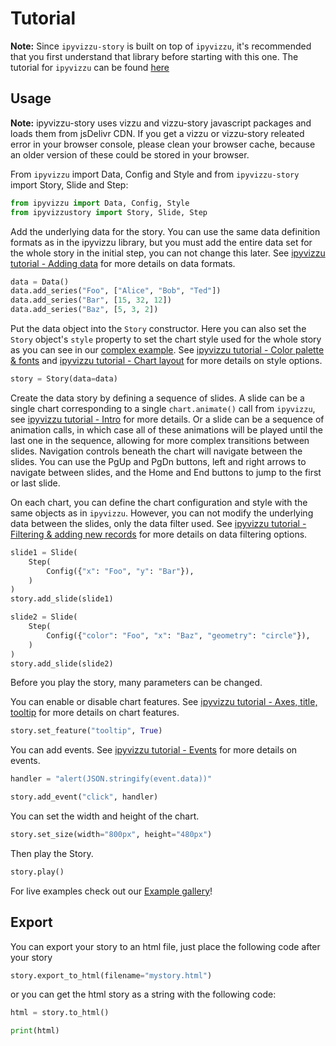# Tutorial

**Note:** Since `ipyvizzu-story` is built on top of `ipyvizzu`, it's recommended
that you first understand that library before starting with this one. The
tutorial for `ipyvizzu` can be found
[here](https://ipyvizzu.vizzuhq.com/tutorial/01_01_intro.html)

## Usage

**Note:** ipyvizzu-story uses vizzu and vizzu-story javascript packages and
loads them from jsDelivr CDN. If you get a vizzu or vizzu-story releated error
in your browser console, please clean your browser cache, because an older
version of these could be stored in your browser.

From `ipyvizzu` import Data, Config and Style and from `ipyvizzu-story` import
Story, Slide and Step:

```python
from ipyvizzu import Data, Config, Style
from ipyvizzustory import Story, Slide, Step
```

Add the underlying data for the story. You can use the same data definition
formats as in the ipyvizzu library, but you must add the entire data set for the
whole story in the initial step, you can not change this later. See
[ipyvizzu tutorial - Adding data](https://ipyvizzu.vizzuhq.com/tutorial/01_02_adding_data.html)
for more details on data formats.

```python
data = Data()
data.add_series("Foo", ["Alice", "Bob", "Ted"])
data.add_series("Bar", [15, 32, 12])
data.add_series("Baz", [5, 3, 2])
```

Put the data object into the `Story` constructor. Here you can also set the
`Story` object's `style` property to set the chart style used for the whole
story as you can see in our [complex example](./examples/complex/complex.ipynb).
See
[ipyvizzu tutorial - Color palette & fonts](https://ipyvizzu.vizzuhq.com/tutorial/01_13_color_palette_fonts.html)
and
[ipyvizzu tutorial - Chart layout](https://ipyvizzu.vizzuhq.com/tutorial/01_14_chart_layout.html)
for more details on style options.

```python
story = Story(data=data)
```

Create the data story by defining a sequence of slides. A slide can be a single
chart corresponding to a single `chart.animate()` call from `ipyvizzu`, see
[ipyvizzu tutorial - Intro](https://ipyvizzu.vizzuhq.com/tutorial/01_01_intro.html)
for more details. Or a slide can be a sequence of animation calls, in which case
all of these animations will be played until the last one in the sequence,
allowing for more complex transitions between slides. Navigation controls
beneath the chart will navigate between the slides. You can use the PgUp and
PgDn buttons, left and right arrows to navigate between slides, and the Home and
End buttons to jump to the first or last slide.

On each chart, you can define the chart configuration and style with the same
objects as in `ipyvizzu`. However, you can not modify the underlying data
between the slides, only the data filter used. See
[ipyvizzu tutorial - Filtering & adding new records](https://ipyvizzu.vizzuhq.com/tutorial/01_11_filter_add_new_records.html)
for more details on data filtering options.

```python
slide1 = Slide(
    Step(
        Config({"x": "Foo", "y": "Bar"}),
    )
)
story.add_slide(slide1)

slide2 = Slide(
    Step(
        Config({"color": "Foo", "x": "Baz", "geometry": "circle"}),
    )
)
story.add_slide(slide2)
```

Before you play the story, many parameters can be changed.

You can enable or disable chart features. See
[ipyvizzu tutorial - Axes, title, tooltip](https://ipyvizzu.vizzuhq.com/tutorial/01_03_axes_title_tooltip.html)
for more details on chart features.

```python
story.set_feature("tooltip", True)
```

You can add events. See
[ipyvizzu tutorial - Events](https://ipyvizzu.vizzuhq.com/tutorial/01_17_events.html)
for more details on events.

```python
handler = "alert(JSON.stringify(event.data))"

story.add_event("click", handler)
```

You can set the width and height of the chart.

```python
story.set_size(width="800px", height="480px")
```

Then play the Story.

```python
story.play()
```

For live examples check out our [Example gallery](./examples/index.md)!

## Export

You can export your story to an html file, just place the following code after
your story

```python
story.export_to_html(filename="mystory.html")
```

or you can get the html story as a string with the following code:

```python
html = story.to_html()

print(html)
```
